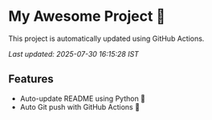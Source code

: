 # My Awesome Project 🚀

This project is automatically updated using GitHub Actions.

_Last updated: 2025-07-30 16:15:28 IST_

## Features
- Auto-update README using Python 🐍
- Auto Git push with GitHub Actions 🤖
